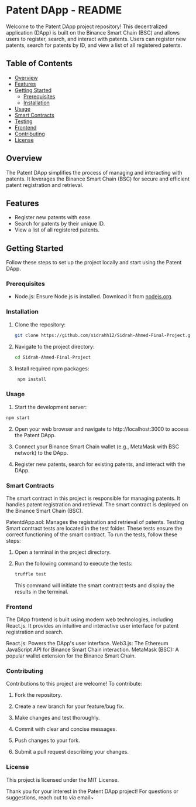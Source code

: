 # Patent DApp - README

Welcome to the Patent DApp project repository! This decentralized application (DApp) is built on the Binance Smart Chain (BSC) and allows users to register, search, and interact with patents. Users can register new patents, search for patents by ID, and view a list of all registered patents.

## Table of Contents

- [Overview](#overview)
- [Features](#features)
- [Getting Started](#getting-started)
  - [Prerequisites](#prerequisites)
  - [Installation](#installation)
- [Usage](#usage)
- [Smart Contracts](#smart-contracts)
- [Testing](#testing)
- [Frontend](#frontend)
- [Contributing](#contributing)
- [License](#license)

## Overview

The Patent DApp simplifies the process of managing and interacting with patents. It leverages the Binance Smart Chain (BSC) for secure and efficient patent registration and retrieval.

## Features

- Register new patents with ease.
- Search for patents by their unique ID.
- View a list of all registered patents.

## Getting Started

Follow these steps to set up the project locally and start using the Patent DApp.

### Prerequisites

- Node.js: Ensure Node.js is installed. Download it from [nodejs.org](https://nodejs.org).

### Installation

1. Clone the repository:

   ```bash
   git clone https://github.com/sidrahh12/Sidrah-Ahmed-Final-Project.git
   ```
   
2. Navigate to the project directory:

   ```bash
   cd Sidrah-Ahmed-Final-Project
   ```
   
3. Install required npm packages:

   ```bash
    npm install
   ```

### Usage
1. Start the development server:

```bash
npm start
```

2. Open your web browser and navigate to http://localhost:3000 to access the Patent DApp.

3. Connect your Binance Smart Chain wallet (e.g., MetaMask with BSC network) to the DApp.

4. Register new patents, search for existing patents, and interact with the DApp.


### Smart Contracts
The smart contract in this project is responsible for managing patents. It handles patent registration and retrieval. The smart contract is deployed on the Binance Smart Chain (BSC).

PatentdApp.sol: Manages the registration and retrieval of patents.
Testing
Smart contract tests are located in the test folder. These tests ensure the correct functioning of the smart contract. To run the tests, follow these steps:

1. Open a terminal in the project directory.

2. Run the following command to execute the tests:
    ```bash
    truffle test
    ```
    This command will initiate the smart contract tests and display the results in the terminal.
 
### Frontend

The DApp frontend is built using modern web technologies, including React.js. It provides an intuitive and interactive user interface for patent registration and search.

React.js: Powers the DApp's user interface.
Web3.js: The Ethereum JavaScript API for Binance Smart Chain interaction.
MetaMask (BSC): A popular wallet extension for the Binance Smart Chain.


### Contributing
Contributions to this project are welcome! To contribute:

1. Fork the repository.

2. Create a new branch for your feature/bug fix.

3. Make changes and test thoroughly.

4. Commit with clear and concise messages.

5. Push changes to your fork.

6. Submit a pull request describing your changes.


### License
This project is licensed under the MIT License.

Thank you for your interest in the Patent DApp project! For questions or suggestions, reach out to via email~

